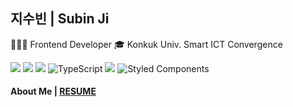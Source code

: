 ##  지수빈 | Subin Ji

👩🏻‍💻 Frontend Developer
🎓 Konkuk Univ. Smart ICT Convergence 

<img src="https://img.shields.io/badge/html-E34F26?style=flat-square&logo=html5&logoColor=white"> <img src="https://img.shields.io/badge/css-1572B6?style=flat-square&logo=css3&logoColor=white"> <img src="https://img.shields.io/badge/javascript-F7DF1E?style=flat-square&logo=javascript&logoColor=black">
![TypeScript](https://img.shields.io/badge/typescript-%23007ACC.svg?style=flat-square&logo=typescript&logoColor=white)
<img src="https://img.shields.io/badge/react-61DAFB?style=flat-square&logo=react&logoColor=black">
![Styled Components](https://img.shields.io/badge/styled--components-DB7093?style=flat-square&logo=styled-components&logoColor=white) 




#### About Me | [RESUME](https://s3.us-west-2.amazonaws.com/secure.notion-static.com/adec46a5-76db-44af-a817-8f9c47e7c718/%E1%84%8C%E1%85%B5%E1%84%89%E1%85%AE%E1%84%87%E1%85%B5%E1%86%AB_Resume.pdf?X-Amz-Algorithm=AWS4-HMAC-SHA256&X-Amz-Content-Sha256=UNSIGNED-PAYLOAD&X-Amz-Credential=AKIAT73L2G45EIPT3X45%2F20230112%2Fus-west-2%2Fs3%2Faws4_request&X-Amz-Date=20230112T144334Z&X-Amz-Expires=86400&X-Amz-Signature=f5ef15debf8b9afcc02ace2f71b3fd1d02f02dd431a2eeaab04a329553fff1a5&X-Amz-SignedHeaders=host&response-content-disposition=filename%3D%22%25E1%2584%258C%25E1%2585%25B5%25E1%2584%2589%25E1%2585%25AE%25E1%2584%2587%25E1%2585%25B5%25E1%2586%25AB_Resume.pdf%22&x-id=GetObject) 


<!--
**zzzzsb/zzzzsb** is a ✨ _special_ ✨ repository because its `README.md` (this file) appears on your GitHub profile.

Here are some ideas to get you started:

- 🔭 I’m currently working on ...
- 🌱 I’m currently learning ...
- 👯 I’m looking to collaborate on ...
- 🤔 I’m looking for help with ...
- 💬 Ask me about ...
- 📫 How to reach me: ...
- 😄 Pronouns: ...
- ⚡ Fun fact: ...
-->
